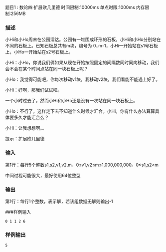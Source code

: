 题目1 : 数论四·扩展欧几里德
时间限制:10000ms
单点时限:1000ms
内存限制:256MB
### 描述

小Hi和小Ho周末在公园溜达。公园有一堆围成环形的石板，小Hi和小Ho分别站在不同的石板上。已知石板总共有m块，编号为 0..m-1，小Hi一开始站在s1号石板上，小Ho一开始站在s2号石板上。

小Hi：小Ho，你说我们俩如果从现在开始按照固定的间隔数同时同向移动，我们会不会在某个时间点站在同一块石板上呢？

小Ho：我觉得可能吧，你每次移动v1块，我移动v2块，我们看能不能遇上好了。

小Hi：好啊，那我们试试呗。

一个小时过去了，然而小Hi和小Ho还是没有一次站在同一块石板上。

小Ho：不行了，这样走下去不知道什么时候才汇合。小Hi，你有什么办法算算具体要多久才能汇合么？

小Hi：让我想想啊。。

提示：扩展欧几里德

### 输入
第1行：每行5个整数s1,s2,v1,v2,m，0≤v1,v2≤m≤1,000,000,000。0≤s1,s2<m

中间过程可能很大，最好使用64位整型

### 输出

第1行：每行1个整数，表示解，若该组数据无解则输出-1

###样例输入
```
0 1 1 2 6
```

### 样例输出
```
5
```